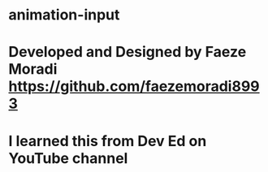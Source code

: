 # animation-input
# Developed and Designed by Faeze Moradi https://github.com/faezemoradi8993
# I learned this from Dev Ed on YouTube channel

